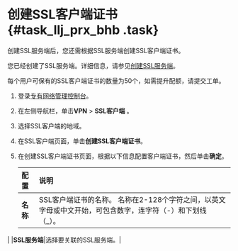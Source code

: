 # 创建SSL客户端证书 {#task_llj_prx_bhb .task}

创建SSL服务端后，您还需根据SSL服务端创建SSL客户端证书。

您已经创建了SSL服务端。详细信息，请参见[创建SSL服务端](cn.zh-CN/用户指南/配置SSL-VPN/管理SSL服务端/创建SSL服务端.md#)。

每个用户可保有的SSL客户端证书的数量为50个，如需提升配额，请提交工单。

1.  登录[专有网络管理控制台](https://vpcnext.console.aliyun.com/nat/)。
2.  在左侧导航栏，单击**VPN** \> **SSL客户端** 。
3.  选择SSL客户端的地域。
4.  在SSL客户端页面，单击**创建SSL客户端证书**。
5.  在创建SSL客户端证书页面，根据以下信息配置客户端证书，然后单击**确定**。 

    |配置|说明|
    |:-|:-|
    |**名称**|SSL客户端证书的名称。 名称在2-128个字符之间，以英文字母或中文开始，可包含数字，连字符（-）和下划线（\_）。

 |
    |**SSL服务端**|选择要关联的SSL服务端。|


